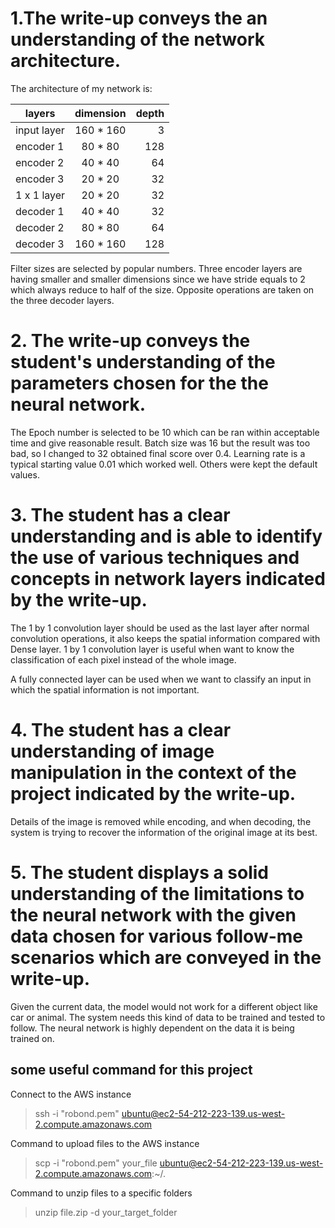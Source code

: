 
# 1.The write-up conveys the an understanding of the network architecture.

The architecture of my network is:

| layers        | dimension           | depth  |
| ------------- |:-------------:| -----:|
| input layer | 160 * 160 | 3 |
| encoder 1 | 80 * 80 | 128 |
| encoder 2 | 40 * 40 | 64 |
| encoder 3 | 20 * 20 | 32 |
| 1 x 1 layer | 20 * 20 | 32 |
| decoder 1 | 40 * 40 | 32 |
| decoder 2 | 80 * 80 | 64 |
| decoder 3 | 160 * 160 | 128 |

Filter sizes are selected by popular numbers. Three encoder layers are having smaller and smaller dimensions since we have stride equals to 2 which always reduce to half of the size. Opposite operations are taken on the three decoder layers.



# 2. The write-up conveys the student's understanding of the parameters chosen for the the neural network.

The Epoch number is selected to be 10 which can be ran within acceptable time and give reasonable result. Batch size was 16 but the result was too bad, so I changed to 32 obtained final score over 0.4. Learning rate is a typical starting value 0.01 which worked well. Others were kept the default values.


# 3. The student has a clear understanding and is able to identify the use of various techniques and concepts in network layers indicated by the write-up.

The 1 by 1 convolution layer should be used as the last layer after normal convolution operations, it also keeps the spatial information compared with Dense layer. 1 by 1 convolution layer is useful when want to know the classification of each pixel instead of the whole image.

A fully connected layer can be used when we want to classify an input in which the spatial information is not important.


# 4. The student has a clear understanding of image manipulation in the context of the project indicated by the write-up.

Details of the image is removed while encoding, and when decoding, the system is trying to recover the information of the original image at its best.


# 5. The student displays a solid understanding of the limitations to the neural network with the given data chosen for various follow-me scenarios which are conveyed in the write-up.

Given the current data, the model would not work for a different object like car or animal. The system needs this kind of data to be trained and tested to follow. The neural network is highly dependent on the data it is being trained on.





## some useful command for this project
Connect to the AWS instance 
>ssh -i "robond.pem" ubuntu@ec2-54-212-223-139.us-west-2.compute.amazonaws.com

Command to upload files to the AWS instance
>scp -i "robond.pem" your_file ubuntu@ec2-54-212-223-139.us-west-2.compute.amazonaws.com:~/.

Command to unzip files to a specific folders
>unzip file.zip -d your_target_folder
